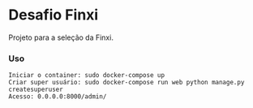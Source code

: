 # Desafio Finxi

Projeto para a seleção da Finxi.

### Uso
```shell
Iniciar o container: sudo docker-compose up
Criar super usuário: sudo docker-compose run web python manage.py createsuperuser
Acesso: 0.0.0.0:8000/admin/
```